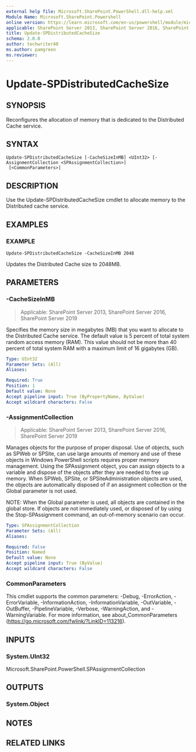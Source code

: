```yaml
---
external help file: Microsoft.SharePoint.PowerShell.dll-help.xml
Module Name: Microsoft.SharePoint.Powershell
online version: https://learn.microsoft.com/en-us/powershell/module/microsoft.sharepoint.powershell/update-spdistributedcachesize
applicable: SharePoint Server 2013, SharePoint Server 2016, SharePoint Server 2019
title: Update-SPDistributedCacheSize
schema: 2.0.0
author: techwriter40
ms.author: pamgreen
ms.reviewer:
---
```


# Update-SPDistributedCacheSize

## SYNOPSIS
Reconfigures the allocation of memory that is dedicated to the Distributed Cache service.

## SYNTAX

```
Update-SPDistributedCacheSize [-CacheSizeInMB] <UInt32> [-AssignmentCollection <SPAssignmentCollection>]
 [<CommonParameters>]
```

## DESCRIPTION
Use the Update-SPDistributedCacheSize cmdlet to allocate memory to the Distributed cache service.

## EXAMPLES

### EXAMPLE
```
Update-SPDistributedCacheSize -CacheSizeInMB 2048
```

Updates the Distributed Cache size to 2048MB.

## PARAMETERS

### -CacheSizeInMB

> Applicable: SharePoint Server 2013, SharePoint Server 2016, SharePoint Server 2019

Specifies the memory size in megabytes (MB) that you want to allocate to the Distributed Cache service. The default value is 5 percent of total system random access memory (RAM). This value should not be more than 40 percent of total system RAM with a maximum limit of 16 gigabytes (GB).

```yaml
Type: UInt32
Parameter Sets: (All)
Aliases:

Required: True
Position: 1
Default value: None
Accept pipeline input: True (ByPropertyName, ByValue)
Accept wildcard characters: False
```

### -AssignmentCollection

> Applicable: SharePoint Server 2013, SharePoint Server 2016, SharePoint Server 2019

Manages objects for the purpose of proper disposal. Use of objects, such as SPWeb or SPSite, can use large amounts of memory and use of these objects in Windows PowerShell scripts requires proper memory management. Using the SPAssignment object, you can assign objects to a variable and dispose of the objects after they are needed to free up memory. When SPWeb, SPSite, or SPSiteAdministration objects are used, the objects are automatically disposed of if an assignment collection or the Global parameter is not used.

NOTE: When the Global parameter is used, all objects are contained in the global store. If objects are not immediately used, or disposed of by using the Stop-SPAssignment command, an out-of-memory scenario can occur.

```yaml
Type: SPAssignmentCollection
Parameter Sets: (All)
Aliases:

Required: False
Position: Named
Default value: None
Accept pipeline input: True (ByValue)
Accept wildcard characters: False
```

### CommonParameters
This cmdlet supports the common parameters: -Debug, -ErrorAction, -ErrorVariable, -InformationAction, -InformationVariable, -OutVariable, -OutBuffer, -PipelineVariable, -Verbose, -WarningAction, and -WarningVariable. For more information, see about_CommonParameters (https://go.microsoft.com/fwlink/?LinkID=113216).

## INPUTS

### System.UInt32
Microsoft.SharePoint.PowerShell.SPAssignmentCollection

## OUTPUTS

### System.Object

## NOTES

## RELATED LINKS
